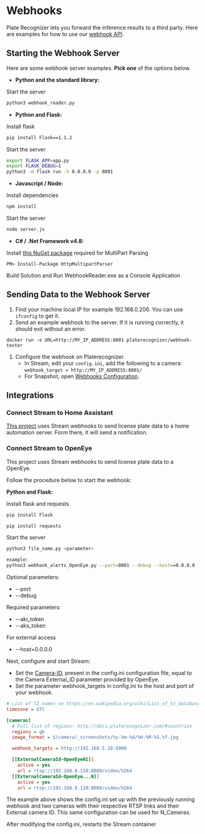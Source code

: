 # Webhooks

Plate Recognizer lets you forward the inference results to a third party. Here are examples for how to use our [webhook API](http://docs.platerecognizer.com/#webhooks).

## Starting the Webhook Server

Here are some webhook server examples. **Pick one** of the options below.

- **Python and the standard library:**

Start the server

```bash
python3 webhook_reader.py
```

- **Python and Flask:**

Install flask

```bash
pip install Flask==1.1.2
```

Start the server

```bash
export FLASK_APP=app.py
export FLASK_DEBUG=1
python3 -m flask run -h 0.0.0.0 -p 8001
```

- **Javascript / Node:**

Install dependencies

```bash
npm install
```

Start the server

```bash
node server.js
```

- **C# / .Net Framework v4.8:**

Install [this NuGet package](https://github.com/Http-Multipart-Data-Parser/Http-Multipart-Data-Parser) required for MultiPart Parsing

```shell
PM> Install-Package HttpMultipartParser
```

Build Solution and Run WebhookReader.exe as a Console Application

## Sending Data to the Webhook Server

1. Find your machine local IP for example 192.168.0.206. You can use `ifconfig` to get it.
2. Send an example webhook to the server. If it is running correctly, it should exit without an error.

```shell
docker run -e URL=http://MY_IP_ADDRESS:8001 platerecognizer/webhook-tester
```

1. Configure the webhook on Platerecognizer.
   - In Stream, edit your `config.ini`, add the following to a camera: `webhook_target = http://MY_IP_ADDRESS:8001/`
   - For Snapshot, open [Webhooks Configuration](https://app.platerecognizer.com/accounts/webhooks/).

## Integrations

### Connect Stream to Home Assistant

[This project](https://github.com/adamjernst/plate-handler) uses Stream webhooks to send license plate data to a home automation server. Form there, it will send a notification.

### Connect Stream to OpenEye

This project uses Stream webhooks to send license plate data to a OpenEye.

Follow the procedure below to start the webhook:

**Python and Flask:**

Install flask and requests

```bash
pip install Flask
```

```bash
pip install requests
```

Start the server

```bash
python3 file_name.py <parameter>

example:
python3 webhook_alerts_OpenEye.py --port=8001 --debug --host==0.0.0.0 --aki_token=abcdefg --aks_token=abcdefghijklmnopqrstuvxz
```

Optional parameters:

- --port
- --debug

Required parameters:

- --aki_token
- --aks_token

For external access

- --host=0.0.0.0

Next, configure and start Stream:

- Set the [Camera-ID](https://guides.platerecognizer.com/docs/stream/configuration#hierarchical-configuration), present in the config.ini configuration file, equal to the Camera External_ID parameter provided by OpenEye.
- Set the parameter webhook_targets in config.ini to the host and port of your webhook.

```ini
# List of TZ names on https://en.wikipedia.org/wiki/List_of_tz_database_time_zones
timezone = UTC

[cameras]
  # Full list of regions: http://docs.platerecognizer.com/#countries
  regions = gb
  image_format = $(camera)_screenshots/%y-%m-%d/%H-%M-%S.%f.jpg

  webhook_targets = http://192.168.5.10:5000

  [[ExternalCameraId-OpenEye01]]
    active = yes
    url = rtsp://192.168.0.110:8080/video/h264
  [[ExternalCameraId-OpenEye...N]]
    active = yes
    url = rtsp://192.168.0.120:8080/video/h264
```

The example above shows the config.ini set up with the previously running webhook and two cameras with their respective RTSP links and their External camera ID. This same configuration can be used for N_Cameras.

After modifying the config.ini, restarts the Stream container
